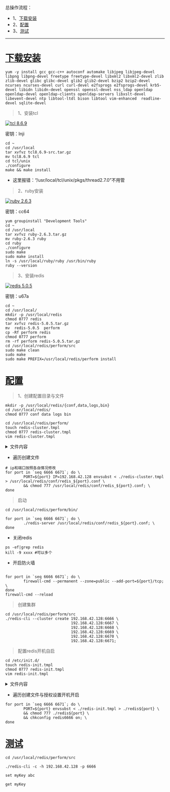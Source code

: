 总操作流程：
- 1、[下载安装](#Linux-01)
- 2、[配置](#Linux-02)
- 3、[测试](#Linux-03)

***

# <a name="Linux-01" href="#" >下载安装</a>

```shell
yum -y install gcc gcc-c++ autoconf automake libjpeg libjpeg-devel libpng libpng-devel freetype freetype-devel libxml2 libxml2-devel zlib zlib-devel glibc glibc-devel glib2 glib2-devel bzip2 bzip2-devel ncurses ncurses-devel curl curl-devel e2fsprogs e2fsprogs-devel krb5-devel libidn libidn-devel openssl openssl-devel nss_ldap openldap openldap-devel openldap-clients openldap-servers libxslt-devel libevent-devel ntp libtool-ltdl bison libtool vim-enhanced  readline-devel sqlite-devel
```

>1、安装tcl

[![](https://img.shields.io/badge/tcl-8.6.9-green.svg "tcl 8.6.9")](https://pan.baidu.com/s/1-R081cV9pViNZEDuEablcg)

密钥：lnji

```shell
cd ~
cd /usr/local
tar xvfvz tcl8.6.9-src.tar.gz
mv tcl8.6.9 tcl
cd tcl/unix
./configure 
make && make install
```
- 这里报错：“/usr/local/tcl/unix/pkgs/thread2.7.0”不用管


>2、ruby安装

[![](https://img.shields.io/badge/ruby-2.6.3-green.svg "ruby 2.6.3")](https://pan.baidu.com/s/1bTBcGA1DSgV1wju9Vldbkg)

密钥：cc64

```shell
yum groupinstall "Development Tools"
cd ~
cd /usr/local
tar xvfvz ruby-2.6.3.tar.gz
mv ruby-2.6.3 ruby
cd ruby
./configure
sudo make
sudo make install
ln -s /usr/local/ruby/ruby /usr/bin/ruby
ruby --version
```
>3、安装redis

[![](https://img.shields.io/badge/redis-5.0.5-green.svg "redis 5.0.5")](https://pan.baidu.com/s/1qn5vVs3SDG7wwatLSyuyxg)

密钥：u67a

```shell
cd ~
cd /usr/local/
mkdir -p /usr/local/redis
chmod 0777 redis
tar xvfvz redis-5.0.5.tar.gz
mv  redis-5.0.5  perform
cp -Rf perform redis
chmod 0777 perform
rm -rf perform redis-5.0.5.tar.gz
cd /usr/local/redis/perform/src
sudo make clean 
sudo make
sudo make PREFIX=/usr/local/redis/perform install
```

# <a name="Linux-02" href="#" >配置</a>

>1、创建配置目录与文件
```shell
mkdir -p /usr/local/redis/{conf,data,logs,bin}
cd /usr/local/redis/
chmod 0777 conf data logs bin

cd /usr/local/redis/perform/
touch redis-cluster.tmpl
chmod 0777 redis-cluster.tmpl
vim redis-cluster.tmpl
```

<details>
<summary>文件内容</summary>

```js
bind ${IP}
protected-mode yes
port ${PORT}
cluster-node-timeout 5000
cluster-enabled yes
dir /usr/local/redis/data/
pidfile /usr/local/redis/data/redis_${PORT}.pid
logfile /usr/local/redis/logs/redis_${PORT}.log
unixsocket /usr/local/redis/data/redis_${PORT}.sock
cluster-config-file /usr/local/redis/data/nodes_${PORT}.conf
appendfilename appendonly_${PORT}.aof
dbfilename dump_${PORT}.rdb
appendonly yes

tcp-backlog 511
timeout 300
tcp-keepalive 300
daemonize yes
supervised no
loglevel verbose
databases 16
always-show-logo yes
save 900 1
save 300 10
save 60 10000
stop-writes-on-bgsave-error yes
rdbcompression yes
rdbchecksum yes
replica-serve-stale-data yes
replica-read-only yes
repl-diskless-sync no
repl-diskless-sync-delay 5
repl-disable-tcp-nodelay no
replica-priority 100
lazyfree-lazy-eviction no
lazyfree-lazy-expire no
lazyfree-lazy-server-del no
replica-lazy-flush no
appendonly yes
appendfsync everysec
no-appendfsync-on-rewrite yes
auto-aof-rewrite-percentage 80-100
auto-aof-rewrite-min-size 64mb
aof-load-truncated yes
aof-use-rdb-preamble yes
lua-time-limit 5000
slowlog-log-slower-than 10000
slowlog-max-len 128
latency-monitor-threshold 0
notify-keyspace-events ""
hash-max-ziplist-entries 512
hash-max-ziplist-value 64
list-max-ziplist-size -2
list-compress-depth 0
set-max-intset-entries 512
zset-max-ziplist-entries 128
zset-max-ziplist-value 64
hll-sparse-max-bytes 3000
stream-node-max-bytes 4096
stream-node-max-entries 100
activerehashing yes
client-output-buffer-limit normal 0 0 0
client-output-buffer-limit replica 256mb 64mb 60
client-output-buffer-limit pubsub 32mb 8mb 60
hz 10
dynamic-hz yes
aof-rewrite-incremental-fsync yes
rdb-save-incremental-fsync yes
unixsocketperm 700
```

</details>

- 遍历创建文件

```shell
# ip和端口按照各自情况修改
for port in `seq 6666 6671`; do \
        PORT=${port} IP=192.168.42.128 envsubst < ./redis-cluster.tmpl > /usr/local/redis/conf/redis_${port}.conf \
        && chmod 777 /usr/local/redis/conf/redis_${port}.conf; \
done
```

> 启动

```shell
cd /usr/local/redis/perform/bin/

for port in `seq 6666 6671`; do \
        ./redis-server /usr/local/redis/conf/redis_${port}.conf; \
done
```

- 关闭redis
```shell
ps -ef|grep redis
kill -9 xxxx #可以多个
```

- 开启防火墙

```shell

for port in `seq 6666 6671`; do \
        firewall-cmd --permanent --zone=public --add-port=${port}/tcp; \
done
firewall-cmd --reload
```

>创建集群
```shell
cd /usr/local/redis/perform/src
./redis-cli --cluster create 192.168.42.128:6666 \
                             192.168.42.128:6667 \
                             192.168.42.128:6668 \
                             192.168.42.128:6669 \
                             192.168.42.128:6670 \
                             192.168.42.128:6671;
```



> 配置redis开机自启

```
cd /etc/init.d/
touch redis-init.tmpl
chmod 0777 redis-init.tmpl
vim redis-init.tmpl
```

<details>
<summary>文件内容</summary>

```shell
#!/bin/sh
#
# Simple Redis init.d script conceived to work on Linux systems
# as it does use of the /proc filesystem.
# chkconfig 2345 10 90
# Description:          Redis is a persistent key-value database
PATH=/usr/local/sbin:/usr/local/bin:/sbin:/bin:/usr/bin:/root/bin

### BEGIN INIT INFO
# Provides:     redis_${PORT}
# Default-Start:        2 3 4 5
# Default-Stop:         0 1 6
# Short-Description:    Redis data structure server
# Description:          Redis data structure server. See https://redis.io
### END INIT INFO

REDISPORT=${PORT}
EXEC=/usr/local/redis/perform/bin/redis-server
CLIEXEC=/usr/local/redis/perform/bin/redis-cli

PIDFILE=/usr/local/redis/data/redis_${REDISPORT}.pid
CONF="/usr/local/redis/conf/redis_${REDISPORT}.conf"

case "$1" in
    start)
        if [ -f $PIDFILE ]
        then
                echo "$PIDFILE exists, process is already running or crashed"
        else
                echo "Starting Redis server..."
                $EXEC $CONF
        fi
        ;;
    stop)
        if [ ! -f $PIDFILE ]
        then
                echo "$PIDFILE does not exist, process is not running"
        else
                PID=$(cat $PIDFILE)
                echo "Stopping ..."
                $CLIEXEC -p $REDISPORT shutdown
                while [ -x /proc/${PID} ]
                do
                    echo "Waiting for Redis to shutdown ..."
                    sleep 1
                done
                echo "Redis stopped"
        fi
        ;;
    *)
        echo "Please use start or stop as first argument"
        ;;
esac

```

</details>

- 遍历创建文件与授权设置开机开启

```shell
for port in `seq 6666 6671`; do \
        PORT=${port} envsubst < ./redis-init.tmpl > ./redis${port} \
        && chmod 777 ./redis${port} \
        && chkconfig redis6666 on; \
done
```

# <a name="Linux-03" href="#" >测试</a>

```shell
cd /usr/local/redis/perform/src

./redis-cli -c -h 192.168.42.128 -p 6666

set myKey abc

get myKey
```
